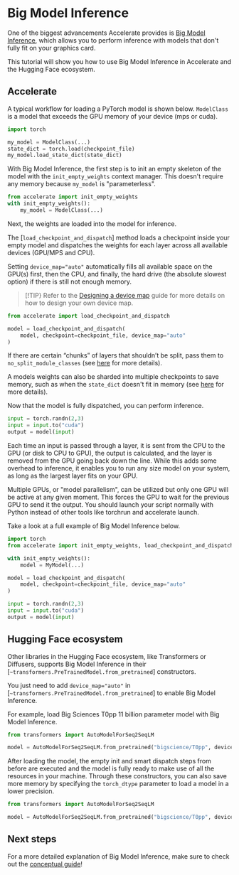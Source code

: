 <!--Copyright 2022 The HuggingFace Team. All rights reserved.

Licensed under the Apache License, Version 2.0 (the "License"); you may not use this file except in compliance with
the License. You may obtain a copy of the License at

http://www.apache.org/licenses/LICENSE-2.0

Unless required by applicable law or agreed to in writing, software distributed under the License is distributed on
an "AS IS" BASIS, WITHOUT WARRANTIES OR CONDITIONS OF ANY KIND, either express or implied. See the License for the
specific language governing permissions and limitations under the License.

⚠️ Note that this file is in Markdown but contain specific syntax for our doc-builder (similar to MDX) that may not be
rendered properly in your Markdown viewer.
-->

# Big Model Inference

One of the biggest advancements Accelerate provides is [Big Model Inference](../concept_guides/big_model_inference), which allows you to perform inference with models that don't fully fit on your graphics card.

This tutorial will show you how to use Big Model Inference in Accelerate and the Hugging Face ecosystem.

## Accelerate

A typical workflow for loading a PyTorch model is shown below. `ModelClass` is a model that exceeds the GPU memory of your device (mps or cuda).

```py
import torch

my_model = ModelClass(...)
state_dict = torch.load(checkpoint_file)
my_model.load_state_dict(state_dict)
```

With Big Model Inference, the first step is to init an empty skeleton of the model with the `init_empty_weights` context manager. This doesn't require any memory because `my_model` is "parameterless".

```py
from accelerate import init_empty_weights
with init_empty_weights():
    my_model = ModelClass(...)
```

Next, the weights are loaded into the model for inference.

The [`load_checkpoint_and_dispatch`] method loads a checkpoint inside your empty model and dispatches the weights for each layer across all available devices (GPU/MPS and CPU).

Setting `device_map="auto"` automatically fills all available space on the GPU(s) first, then the CPU, and finally, the hard drive (the absolute slowest option) if there is still not enough memory.

> [!TIP}
> Refer to the [Designing a device map](../concept_guides/big_model_inference#designing-a-device-map) guide for more details on how to design your own device map.

```py
from accelerate import load_checkpoint_and_dispatch

model = load_checkpoint_and_dispatch(
    model, checkpoint=checkpoint_file, device_map="auto"
)
```

If there are certain “chunks” of layers that shouldn’t be split, pass them to `no_split_module_classes` (see [here](../concept_guides/big_model_inference#loading-weights) for more details).

A models weights can also be sharded into multiple checkpoints to save memory, such as when the `state_dict` doesn't fit in memory (see [here](../concept_guides/big_model_inference#sharded-checkpoints) for more details).

Now that the model is fully dispatched, you can perform inference.

```py
input = torch.randn(2,3)
input = input.to("cuda")
output = model(input)
```

Each time an input is passed through a layer, it is sent from the CPU to the GPU (or disk to CPU to GPU), the output is calculated, and the layer is removed from the GPU going back down the line. While this adds some overhead to inference, it enables you to run any size model on your system, as long as the largest layer fits on your GPU.

Multiple GPUs, or "model parallelism", can be utilized but only one GPU will be active at any given moment. This forces the GPU to wait for the previous GPU to send it the output. You should launch your script normally with Python instead of other tools like torchrun and accelerate launch.

<Youtube id="MWCSGj9jEAo">

Take a look at a full example of Big Model Inference below.

```py
import torch
from accelerate import init_empty_weights, load_checkpoint_and_dispatch

with init_empty_weights():
    model = MyModel(...)

model = load_checkpoint_and_dispatch(
    model, checkpoint=checkpoint_file, device_map="auto"
)

input = torch.randn(2,3)
input = input.to("cuda")
output = model(input)
```

## Hugging Face ecosystem

Other libraries in the Hugging Face ecosystem, like Transformers or Diffusers, supports Big Model Inference in their [`~transformers.PreTrainedModel.from_pretrained`] constructors.

You just need to add `device_map="auto"` in [`~transformers.PreTrainedModel.from_pretrained`] to enable Big Model Inference.

For example, load Big Sciences T0pp 11 billion parameter model with Big Model Inference.

```py
from transformers import AutoModelForSeq2SeqLM

model = AutoModelForSeq2SeqLM.from_pretrained("bigscience/T0pp", device_map="auto")
```

After loading the model, the empty init and smart dispatch steps from before are executed and the model is fully ready to make use of all the resources in your machine. Through these constructors, you can also save more memory by specifying the `torch_dtype` parameter to load a model in a lower precision.

```py
from transformers import AutoModelForSeq2SeqLM

model = AutoModelForSeq2SeqLM.from_pretrained("bigscience/T0pp", device_map="auto", torch_dtype=torch.float16)
```

## Next steps

For a more detailed explanation of Big Model Inference, make sure to check out the [conceptual guide](../concept_guides/big_model_inference)!
